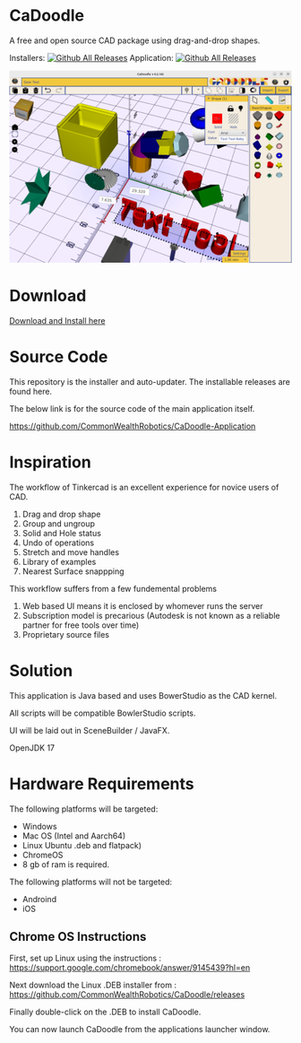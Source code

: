 # CaDoodle
A free and open source CAD package using drag-and-drop shapes. 

Installers: [![Github All Releases](https://img.shields.io/github/downloads/CommonWealthRobotics/CaDoodle/total.svg)]() Application: [![Github All Releases](https://img.shields.io/github/downloads/CommonWealthRobotics/CaDoodle-Application/total.svg)]()

![Screen Shot](CaDoodle-Screenshot.png)

# Download

[Download and Install here](https://github.com/CommonWealthRobotics/CaDoodle/releases)

# Source Code

This repository is the installer and auto-updater. The installable releases are found here. 

The below link is for the source code of the main application itself.

https://github.com/CommonWealthRobotics/CaDoodle-Application


# Inspiration

The workflow of Tinkercad is an excellent experience for novice users of CAD. 

1. Drag and drop shape
2. Group and ungroup
3. Solid and Hole status
4. Undo of operations
5. Stretch and move handles
6. Library of examples
7. Nearest Surface snappping


This workflow suffers from a few fundemental problems

1. Web based UI means it is enclosed by whomever runs the server
2. Subscription model is precarious (Autodesk is not known as a reliable partner for free tools over time)
3. Proprietary source files

# Solution 

This application is Java based and uses BowerStudio as the CAD kernel.

All scripts will be compatible BowlerStudio scripts. 

UI will be laid out in SceneBuilder / JavaFX.

OpenJDK 17 

# Hardware Requirements

The following platforms will be targeted:

* Windows
* Mac OS (Intel and Aarch64)
* Linux Ubuntu .deb and flatpack)
* ChromeOS
* 8 gb of ram is required.
  
The following platforms will not be targeted:

* Androind
* iOS

## Chrome OS Instructions

First, set up Linux using the instructions : https://support.google.com/chromebook/answer/9145439?hl=en

Next download the Linux .DEB installer from : https://github.com/CommonWealthRobotics/CaDoodle/releases

Finally double-click on the .DEB to install CaDoodle.

You can now launch CaDoodle from the applications launcher window. 






 
  
